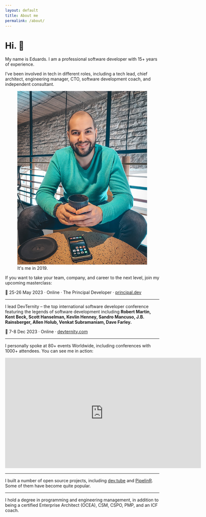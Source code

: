 ```yaml
---
layout: default
title: About me
permalink: /about/
---
```


# Hi. 👋

My name is Eduards. I am a professional software developer with 15+ years of experience.

I’ve been involved in tech in different roles, including a tech lead, chief architect, engineering manager, CTO, software development coach, and independent consultant.

<figure>
<img src="/images/about.jpg">
<figcaption>It's me in 2019.</figcaption>
</figure>

If you want to take your team, company, and career to the next level, join my upcoming masterclass:

📅 25-26 May 2023 · Online · The Principal Developer · [principal.dev](https://principal.dev)

---

I lead DevTernity – the top international software developer conference featuring the legends of software development including **Robert Martin, Kent Beck, Scott Hanselman, Kevlin Henney, Sandro Mancuso, J.B. Rainsberger, Allen Holub, Venkat Subramaniam, Dave Farley.**

📅 7-8 Dec 2023 · Online · [devternity.com](https://devternity.com)

---

I personally spoke at 80+ events Worldwide, including conferences with 1000+ attendees. You can see me in action:

<div class="videoWrapper">
<iframe id="ytplayer" type="text/html" width="640" height="360"
  src="https://www.youtube.com/embed/AEtCEt44vlE?autoplay=0&origin=https://sizovs.net"
  frameborder="0"></iframe>
</div>

---

I built a number of open source projects, including [dev.tube](https://dev.tube) and [PipelinR](https://github.com/sizovs/pipelinr). Some of them have become quite popular.

---

I hold a degree in programming and engineering management, in addition to being a certified Enterprise Architect (OCEA), CSM, CSPO, PMP, and an ICF coach.

